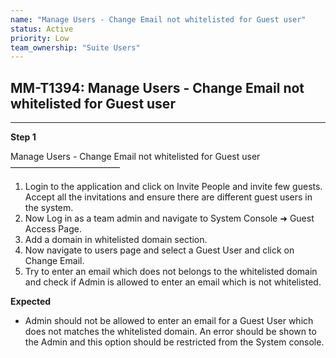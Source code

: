 ```yaml
---
name: "Manage Users - Change Email not whitelisted for Guest user"
status: Active
priority: Low
team_ownership: "Suite Users"
---
```


## MM-T1394: Manage Users - Change Email not whitelisted for Guest user

---

**Step 1**

Manage Users - Change Email not whitelisted for Guest user\
–––––––––––––––––––––––––

1. Login to the application and click on Invite People and invite few guests. Accept all the invitations and ensure there are different guest users in the system.
2. Now Log in as a team admin and navigate to System Console ➜ Guest Access Page.
3. Add a domain in whitelisted domain section.
4. Now navigate to users page and select a Guest User and click on Change Email.
5. Try to enter an email which does not belongs to the whitelisted domain and check if Admin is allowed to enter an email which is not whitelisted.

**Expected**

- Admin should not be allowed to enter an email for a Guest User which does not matches the whitelisted domain. An error should be shown to the Admin and this option should be restricted from the System console.
